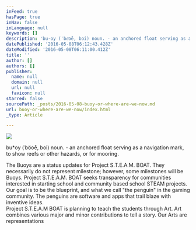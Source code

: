 ```yaml
---
inFeed: true
hasPage: true
inNav: false
inLanguage: null
keywords: []
description: 'bu·oy (ˈbo͞oē, boi) noun. - an anchored float serving as a navigation mark, to show reefs or other hazards, or for mooring. '
datePublished: '2016-05-08T06:12:43.428Z'
dateModified: '2016-05-08T06:11:00.412Z'
title: ''
author: []
authors: []
publisher:
  name: null
  domain: null
  url: null
  favicon: null
starred: false
sourcePath: _posts/2016-05-08-buoy-or-where-are-we-now.md
url: buoy-or-where-are-we-now/index.html
_type: Article

---
```

![](https://the-grid-user-content.s3-us-west-2.amazonaws.com/a9316c43-223c-407d-9515-1a46837b50c9.jpg)

bu\*oy (ˈbo͞oē, boi) noun. - an anchored float serving as a navigation mark, to show reefs or other hazards, or for mooring. 

The Buoys are a status updates for Project S.T.E.A.M. BOAT. They necessarily do not represent milestone; however, some milestones will be Buoys. Project S.T.E.A.M. BOAT seeks transparency for communities interested in starting school and community based school STEAM projects. Our goal is to be the blueprint, and what we call "the penguin" in the gaming community. The penguins are software and apps that trail blaze with inventive ideas.  
Project S.T.E.A.M BOAT is planning to teach the students through Art. Art combines various major and minor contributions to tell a story. Our Arts are representations